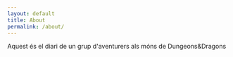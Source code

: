 ```yaml
---
layout: default
title: About
permalink: /about/
---
```


Aquest és el diari de un grup d'aventurers als móns de Dungeons&Dragons
